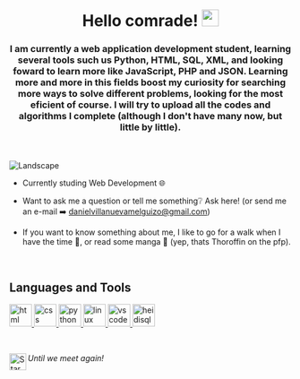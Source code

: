 <h1 align="center">Hello comrade!&nbsp;<img src="https://i.pinimg.com/736x/06/76/eb/0676eba1169cb6f8676d649565193681.jpg" width="30" height="30" /></h1>
<h3 align="center">I am currently a web application development student, learning several tools such us Python, HTML, SQL, XML, and looking foward to learn more like JavaScript, PHP and JSON. Learning more and more in this fields boost my curiosity for searching more ways to solve different problems, looking for the most eficient of course. I will try to upload all the codes and algorithms I complete (although I don't have many now, but little by little).</h3>
<br>
<br>
<img align="center" alt="Landscape" src="https://giffiles.alphacoders.com/214/214384.gif">

- Currently studing Web Development 🌐

- Want to ask me a question or tell me something❔ Ask here! (or send me an e-mail ➡️ danielvillanuevamelguizo@gmail.com)

- If you want to know something about me, I like to go for a walk when I have the time 🚶, or read some manga 📖 (yep, thats Thoroffin on the pfp).

</br>

<p align="left"></p>
<H2>Languages and Tools</H2>
<p align="left"> 
  <a href="https://www.w3schools.com/html/" target="_blank" rel="noreferrer"> 
      <img src="https://cdn.jsdelivr.net/gh/devicons/devicon/icons/html5/html5-original.svg" alt="html" heigth="40" width="40" />
  </a> 
  <a href="https://www.w3.org/css/" target="_blank" rel="noreferrer">
      <img src="https://cdn.jsdelivr.net/gh/devicons/devicon/icons/css3/css3-original.svg" alt="css" heigth="40" width="40"  />
  </a>
  <a href="https://www.python.org/" target="_blank" rel="noreferrer">
      <img src="https://upload.wikimedia.org/wikipedia/commons/thumb/c/c3/Python-logo-notext.svg/1869px-Python-logo-notext.svg.png" alt="python" width="40" height="40" />
  </a>
    <a href="https://www.linux.org/" target="_blank" rel="noreferrer">
      <img src="https://cdn.jsdelivr.net/gh/devicons/devicon@latest/icons/linux/linux-original.svg" alt="linux" width="40" height="40" />
  </a>
  <a href="https://code.visualstudio.com/" target="_blank" rel="noreferrer">
      <img src="https://cdn.jsdelivr.net/gh/devicons/devicon@latest/icons/vscode/vscode-original.svg" alt="vscode" width="40" height="40" />
  </a>
  <a href="https://www.heidisql.com/" target="_blank" rel="noreferrer">
      <img src="https://upload.wikimedia.org/wikipedia/commons/thumb/3/32/HeidiSQL_logo_image.png/800px-HeidiSQL_logo_image.png" alt="heidisql" width="40" height="40" />
  </a>
</p>

</br>

<p>
  <i>Until we meet again!</i><img heigth="30" width="30" align="left" src="https://static.wikia.nocookie.net/5d667ea4-abf9-4e47-b6a6-7c171f91690f/scale-to-width/755" alt="Star" />
</p>
